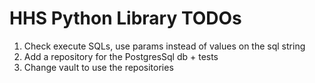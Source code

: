 # HHS Python Library TODOs

1. Check execute SQLs, use params instead of values on the sql string
2. Add a repository for the PostgresSql db + tests
3. Change vault to use the repositories
